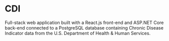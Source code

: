 # CDI
 
Full-stack web application built with a React.js front-end and ASP.NET Core back-end connected to a PostgreSQL database containing Chronic Disease Indicator data from the U.S. Department of Health & Human Services.
